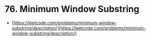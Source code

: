 # 76. Minimum Window Substring

- [https://leetcode.com/problems/minimum-window-substring/description/](https://leetcode.com/problems/minimum-window-substring/description/)
